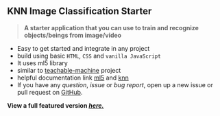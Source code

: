 ## KNN Image Classification Starter

> **A starter application that you can use to train and recognize objects/beings from image/video**

- Easy to get started and integrate in any project
- build using basic `HTML`, `CSS` and `vanilla JavaScript`
- It uses ml5 library
- similar to [teachable-machine](https://teachablemachine.withgoogle.com/train/image) project
- helpful documentation link [ml5](https://ml5js.org/reference/api-KNNClassifier/) and [knn](https://learn.ml5js.org/docs/#/)
- If you have any _question_, _issue_ or _bug report_, open up a new issue or pull request on [GitHub](https://github.com/cluster-11/open-mind-vanilla-javascript).
  <br />

**View a full featured version [_here._](https://github.com/cluster-11/open-mind)**
